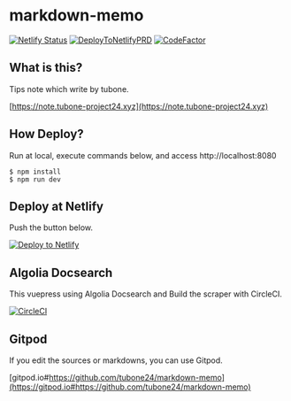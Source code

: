 # markdown-memo

[![Netlify Status](https://api.netlify.com/api/v1/badges/835a958e-9e63-422a-b53d-f56156e490ec/deploy-status)](https://app.netlify.com/sites/pedantic-lewin-5f8622/deploys)
[![DeployToNetlifyPRD](https://github.com/tubone24/markdown-memo/actions/workflows/deploy.yml/badge.svg)](https://github.com/tubone24/markdown-memo/actions/workflows/deploy.yml)
[![CodeFactor](https://www.codefactor.io/repository/github/tubone24/markdown-memo/badge)](https://www.codefactor.io/repository/github/tubone24/markdown-memo)

## What is this?

Tips note which write by tubone.

[https://note.tubone-project24.xyz](https://note.tubone-project24.xyz)

## How Deploy?

Run at local, execute commands below, and access http://localhost:8080

```
$ npm install
$ npm run dev
```

## Deploy at Netlify

Push the button below.

[![Deploy to Netlify](https://www.netlify.com/img/deploy/button.svg)](https://app.netlify.com/start/deploy?repository=https://github.com/tubone24/markdown-memo)

## Algolia Docsearch

This vuepress using Algolia Docsearch and Build the scraper with CircleCI.

[![CircleCI](https://circleci.com/gh/tubone24/markdown-memo.svg?style=svg)](https://circleci.com/gh/tubone24/markdown-memo)

## Gitpod

If you edit the sources or markdowns, you can use Gitpod.

[gitpod.io#https://github.com/tubone24/markdown-memo](https://gitpod.io#https://github.com/tubone24/markdown-memo)
